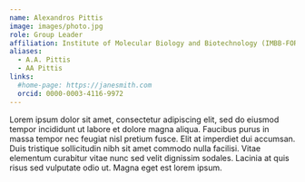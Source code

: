 ```yaml
---
name: Alexandros Pittis
image: images/photo.jpg
role: Group Leader
affiliation: Institute of Molecular Biology and Biotechnology (IMBB-FORTH)
aliases:
  - A.A. Pittis
  - AA Pittis
links:
  #home-page: https://janesmith.com
  orcid: 0000-0003-4116-9972
---
```


Lorem ipsum dolor sit amet, consectetur adipiscing elit, sed do eiusmod tempor incididunt ut labore et dolore magna aliqua.
Faucibus purus in massa tempor nec feugiat nisl pretium fusce.
Elit at imperdiet dui accumsan.
Duis tristique sollicitudin nibh sit amet commodo nulla facilisi.
Vitae elementum curabitur vitae nunc sed velit dignissim sodales.
Lacinia at quis risus sed vulputate odio ut.
Magna eget est lorem ipsum.

